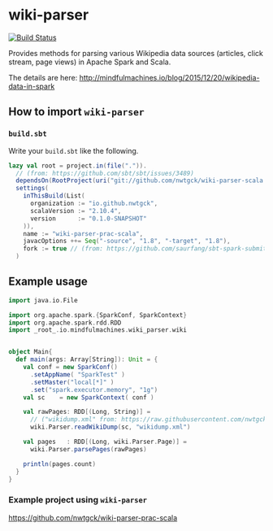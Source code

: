 # wiki-parser
[![Build Status](https://travis-ci.org/nwtgck/wiki-parser-scala.svg?branch=master)](https://travis-ci.org/nwtgck/wiki-parser-scala)

Provides methods for parsing various Wikipedia data sources (articles, click stream, page views) in Apache Spark and Scala.

The details are here: <http://mindfulmachines.io/blog/2015/12/20/wikipedia-data-in-spark>


## How to import `wiki-parser`

### `build.sbt`

Write your `build.sbt` like the following.

```scala
lazy val root = project.in(file(".")).
  // (from: https://github.com/sbt/sbt/issues/3489)
  dependsOn(RootProject(uri("git://github.com/nwtgck/wiki-parser-scala.git#656a0c84c3edeb7233abd249d2d98a02a43b67a6"))).
  settings(
    inThisBuild(List(
      organization := "io.github.nwtgck",
      scalaVersion := "2.10.4",
      version      := "0.1.0-SNAPSHOT"
    )),
    name := "wiki-parser-prac-scala",
    javacOptions ++= Seq("-source", "1.8", "-target", "1.8"),
    fork := true // (from: https://github.com/saurfang/sbt-spark-submit/issues/4)
  )
```

## Example usage



```scala
import java.io.File

import org.apache.spark.{SparkConf, SparkContext}
import org.apache.spark.rdd.RDD
import _root_.io.mindfulmachines.wiki_parser.wiki


object Main{
  def main(args: Array[String]): Unit = {
    val conf = new SparkConf()
      .setAppName( "SparkTest" )
      .setMaster("local[*]" )
      .set("spark.executor.memory", "1g")
    val sc    = new SparkContext( conf )

    val rawPages: RDD[(Long, String)] =
      // ("wikidump.xml" from: https://raw.githubusercontent.com/nwtgck/wiki-parser-scala/master/src/test/resources/wikidump.xml)
      wiki.Parser.readWikiDump(sc, "wikidump.xml")

    val pages   : RDD[(Long, wiki.Parser.Page)] =
      wiki.Parser.parsePages(rawPages)

    println(pages.count)
  }
}
```

### Example project using `wiki-parser`

https://github.com/nwtgck/wiki-parser-prac-scala